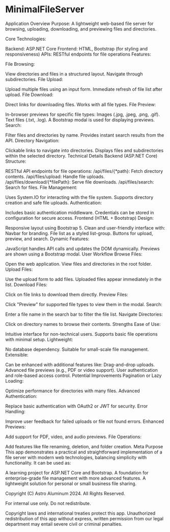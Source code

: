 # MinimalFileServer
Application Overview
Purpose: A lightweight web-based file server for browsing, uploading, downloading, and previewing files and directories.

Core Technologies:

Backend: ASP.NET Core
Frontend: HTML, Bootstrap (for styling and responsiveness)
APIs: RESTful endpoints for file operations
Features:

File Browsing:

View directories and files in a structured layout.
Navigate through subdirectories.
File Upload:

Upload multiple files using an input form.
Immediate refresh of file list after upload.
File Download:

Direct links for downloading files.
Works with all file types.
File Preview:

In-browser previews for specific file types:
Images (.jpg, .jpeg, .png, .gif).
Text files (.txt, .log).
A Bootstrap modal is used for displaying previews.
Search:

Filter files and directories by name.
Provides instant search results from the API.
Directory Navigation:

Clickable links to navigate into directories.
Displays files and subdirectories within the selected directory.
Technical Details
Backend (ASP.NET Core)
Structure:

RESTful API endpoints for file operations:
/api/files/{*path}: Fetch directory contents.
/api/files/upload: Handle file uploads.
/api/files/download/{*filePath}: Serve file downloads.
/api/files/search: Search for files.
File Management:

Uses System.IO for interacting with the file system.
Supports directory creation and safe file uploads.
Authentication:

Includes basic authentication middleware.
Credentials can be stored in configuration for secure access.
Frontend (HTML + Bootstrap)
Design:

Responsive layout using Bootstrap 5.
Clean and user-friendly interface with:
Navbar for branding.
File list as a styled list-group.
Buttons for upload, preview, and search.
Dynamic Features:

JavaScript handles API calls and updates the DOM dynamically.
Previews are shown using a Bootstrap modal.
User Workflow
Browse Files:

Open the web application.
View files and directories in the root folder.
Upload Files:

Use the upload form to add files.
Uploaded files appear immediately in the list.
Download Files:

Click on file links to download them directly.
Preview Files:

Click "Preview" for supported file types to view them in the modal.
Search:

Enter a file name in the search bar to filter the file list.
Navigate Directories:

Click on directory names to browse their contents.
Strengths
Ease of Use:

Intuitive interface for non-technical users.
Supports basic file operations with minimal setup.
Lightweight:

No database dependency.
Suitable for small-scale file management.
Extensible:

Can be enhanced with additional features like:
Drag-and-drop uploads.
Advanced file previews (e.g., PDF or video support).
User authentication and role-based access control.
Potential Improvements
Pagination or Lazy Loading:

Optimize performance for directories with many files.
Advanced Authentication:

Replace basic authentication with OAuth2 or JWT for security.
Error Handling:

Improve user feedback for failed uploads or file not found errors.
Enhanced Previews:

Add support for PDF, video, and audio previews.
File Operations:

Add features like file renaming, deletion, and folder creation.
Meta Purpose
This app demonstrates a practical and straightforward implementation of a file server with modern web technologies, balancing simplicity with functionality. It can be used as:

A learning project for ASP.NET Core and Bootstrap.
A foundation for enterprise-grade file management with more advanced features.
A lightweight solution for personal or small business file sharing.

Copyright (C) Astro Aluminum 2024. All Rights Reserved.

For internal use only. Do not redistribute.

Copyright laws and international treaties protect this app. Unauthorized redistribution of this app without express, written permission from our legal department may entail severe civil or criminal penalties.
